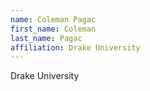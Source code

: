 ```yaml
---
name: Coleman Pagac
first_name: Coleman
last_name: Pagac
affiliation: Drake University
---
```


Drake University
